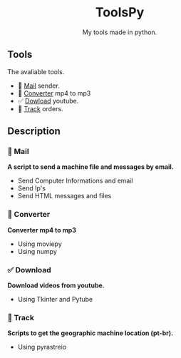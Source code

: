 <h1 align="center">ToolsPy</h1>
<p align="center">My tools made in python.</p>

## Tools
The avaliable tools.
- 📧 <a href="https://github.com/vLeeH/ToolsPy/blob/main/Mail/mail.py">Mail</a> sender.
- 🎵 <a href="https://github.com/vLeeH/ToolsPy/blob/main/Converter/converter.py">Converter</a> mp4 to mp3 
- ✅ <a href="https://github.com/vLeeH/ToolsPy/blob/main/Download/download.pyw">Dowload</a> youtube. 
- 🎯 <a href="https://github.com/vLeeH/ToolsPy/blob/main/Track/track.py">Track</a> orders.

## Description 

### 📧 Mail 
**A script to send a machine file and messages by email.** <br>
- Send Computer Informations and email
- Send Ip's
- Send HTML messages and files 

### 🎵 Converter
**Converter mp4 to mp3** <br>
- Using moviepy 
- Using numpy 

### ✅ Download
**Download videos from youtube.** <br>
- Using Tkinter and Pytube

### 🎯 Track 
**Scripts to get the geographic machine location (pt-br).** <br>
- Using pyrastreio 
